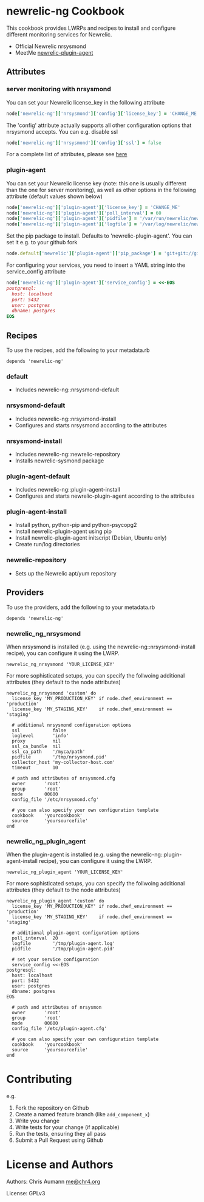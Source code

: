 # newrelic-ng Cookbook

This cookbook provides LWRPs and recipes to install and configure different monitoring services for Newrelic.

* Official Newrelic nrsysmond
* MeetMe [newrelic-plugin-agent](https://github.com/MeetMe/newrelic-plugin-agent)

## Attributes

### server monitoring with nrsysmond

You can set your Newrelic license_key in the following attribute

```ruby
node['newrelic-ng']['nrsysmond']['config']['license_key'] = 'CHANGE_ME'
```

The 'config' attribute actually supports all other configuration options that nrsysmond accepts.
You can e.g. disable ssl

```ruby
node['newrelic-ng']['nrsysmond']['config']['ssl'] = false
```

For a complete list of attributes, please see [here](https://github.com/flinc-chef/newrelic-ng/blob/master/attributes/defaults.rb)


### plugin-agent

You can set your Newrelic license key (note: this one is usually different than the one for server monitoring), as well as other options in the following attribute (default values shown below)

```ruby
node['newrelic-ng']['plugin-agent']['license_key'] = 'CHANGE_ME'
node['newrelic-ng']['plugin-agent']['poll_interval'] = 60
node['newrelic-ng']['plugin-agent']['pidfile'] = '/var/run/newrelic/newrelic_plugin_agent.pid'
node['newrelic-ng']['plugin-agent']['logfile'] = '/var/log/newrelic/newrelic_plugin_agent.log'
```

Set the pip package to install. Defaults to 'newrelic-plugin-agent'. You can set it e.g. to your github fork

```ruby
node.default['newrelic']['plugin-agent']['pip_package'] = 'git+git://github.com/chr4/newrelic-plugin-agent.git@fix-postgres-9.2'
```

For configuring your services, you need to insert a YAML string into the service_config attribute

```ruby
node['newrelic-ng']['plugin-agent']['service_config'] = <<-EOS
postgresql:
  host: localhost
  port: 5432
  user: postgres
  dbname: postgres
EOS
```

## Recipes

To use the recipes, add the following to your metadata.rb

    depends 'newrelic-ng'

### default

* Includes newrelic-ng::nrsysmond-default

### nrsysmond-default

* Includes newrelic-ng::nrsysmond-install
* Configures and starts nrsysmond according to the attributes

### nrsysmond-install

* Includes newrelic-ng::newrelic-repository
* Installs newrelic-sysmond package

### plugin-agent-default

* Includes newrelic-ng::plugin-agent-install
* Configures and starts newrelic-plugin-agent according to the attributes

### plugin-agent-install

* Install python, python-pip and python-psycopg2
* Install newrelic-plugin-agent using pip
* Install newrelic-plugin-agent initscript (Debian, Ubuntu only)
* Create run/log directories

### newrelic-repository

* Sets up the Newrelic apt/yum repository


## Providers

To use the providers, add the following to your metadata.rb

    depends 'newrelic-ng'

### newrelic_ng_nrsysmond

When nrsysmond is installed (e.g. using the newrelic-ng::nrsysmond-install recipe), you can configure it using the LWRP.

    newrelic_ng_nrsysmond 'YOUR_LICENSE_KEY'

For more sophisticated setups, you can specify the follwoing additional attributes (they default to the node attributes)

    newrelic_ng_nrsysmond 'custom' do
      license_key 'MY_PRODUCTION_KEY' if node.chef_environment == 'production'
      license_key 'MY_STAGING_KEY'    if node.chef_environment == 'staging'

      # additional nrsysmond configuration options
      ssl            false
      loglevel       'info'
      proxy          nil
      ssl_ca_bundle  nil
      ssl_ca_path    '/myca/path'
      pidfile        '/tmp/nrsysmond.pid'
      collector_host 'my-collector-host.com'
      timeout        10

      # path and attributes of nrsysmond.cfg
      owner       'root'
      group       'root'
      mode        00600
      config_file '/etc/nrsysmond.cfg'

      # you can also specify your own configuration template
      cookbook    'yourcookbook'
      source      'yoursourcefile'
    end


### newrelic_ng_plugin_agent

When the plugin-agent is installed (e.g. using the newrelic-ng::plugin-agent-install recipe), you can configure it using the LWRP.

    newrelic_ng_plugin_agent 'YOUR_LICENSE_KEY'

For more sophisticated setups, you can specify the follwoing additional attributes (they default to the node attributes)

    newrelic_ng_plugin_agent 'custom' do
      license_key 'MY_PRODUCTION_KEY' if node.chef_environment == 'production'
      license_key 'MY_STAGING_KEY'    if node.chef_environment == 'staging'

      # additional plugin-agent configuration options
      poll_interval  20
      logfile        '/tmp/plugin-agent.log'
      pidfile        '/tmp/plugin-agent.pid'

      # set your service configuration
      service_config <<-EOS
    postgresql:
      host: localhost
      port: 5432
      user: postgres
      dbname: postgres
    EOS

      # path and attributes of nrsysmon
      owner       'root'
      group       'root'
      mode        00600
      config_file '/etc/plugin-agent.cfg'

      # you can also specify your own configuration template
      cookbook    'yourcookbook'
      source      'yoursourcefile'
    end


# Contributing

e.g.
1. Fork the repository on Github
2. Create a named feature branch (like `add_component_x`)
3. Write you change
4. Write tests for your change (if applicable)
5. Run the tests, ensuring they all pass
6. Submit a Pull Request using Github

# License and Authors

Authors: Chris Aumann <me@chr4.org>

License: GPLv3
